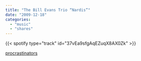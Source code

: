 ```yaml
---
title: "The Bill Evans Trio “Nardis”"
date: "2009-12-18"
categories:
  - "music"
  - "shares"
---
```


{{< spotify type="track" id="37vEa9sfgAqEZuqX8AX0Zk" >}}

[procrastinators](http://procrastinators.tumblr.com/post/274565612/the-bill-evans-trio-nardis)
